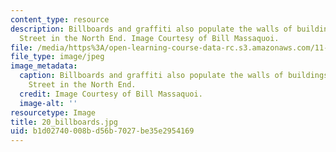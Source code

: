```yaml
---
content_type: resource
description: Billboards and graffiti also populate the walls of buildings along Main
  Street in the North End. Image Courtesy of Bill Massaquoi.
file: /media/https%3A/open-learning-course-data-rc.s3.amazonaws.com/11-945-springfield-studio-fall-2005/b1d02740008bd56b7027be35e2954169_20_billboards.jpg
file_type: image/jpeg
image_metadata:
  caption: Billboards and graffiti also populate the walls of buildings along Main
    Street in the North End.
  credit: Image Courtesy of Bill Massaquoi.
  image-alt: ''
resourcetype: Image
title: 20_billboards.jpg
uid: b1d02740-008b-d56b-7027-be35e2954169
---
```

